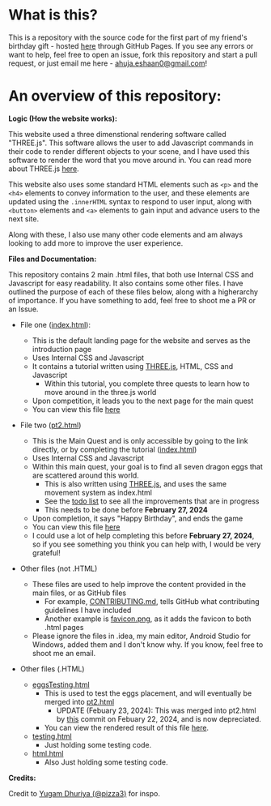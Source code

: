 # What is this?

This is a repository with the source code for the first part of my friend's birthday gift - hosted [here](https://ahujaesh.github.io/birthday-surprise/) through GitHub Pages. If you see any errors or want to help, feel free to open an issue, fork this repository and start a pull request, or just email me here - [ahuja.eshaan0@gmail.com](mailto:ahuja.eshaan0@gmail.com)!

# An overview of this repository:

**Logic (How the website works):**

This website used a three dimenstional rendering software called "THREE.js". This software allows the user to add Javascript commands in their code to render different objects to your scene, and I have used this software to render the word that you move around in. You can read more about THREE.js [here](https://discoverthreejs.com/).

This website also uses some standard HTML elements such as ```<p>``` and the ```<h4>``` elements to convey information to the user, and these elements are updated using the ```.innerHTML``` syntax to respond to user input, along with ```<button>``` elements and ```<a>``` elements to gain input and advance users to the next site.

Along with these, I also use many other code elements and am always looking to add more to improve the user experience.

**Files and Documentation:**

This repository contains 2 main .html files, that both use Internal CSS and Javascript for easy readability. It also contains some other files. I have outlined the purpose of each of these files below, along with a higherarchy of importance. If you have something to add, feel free to shoot me a PR or an Issue.

- File one ([index.html](https://github.com/ahujaesh/birthday-surprise/blob/main/index.html)):
    - This is the default landing page for the website and serves as the introduction page
    - Uses Internal CSS and Javascript
    - It contains a tutorial written using [THREE.js](https://en.m.wikipedia.org/wiki/Three.js), HTML, CSS and Javascript
      - Within this tutorial, you complete three quests  to learn how to move around in the three.js world
    - Upon competition, it leads you to the next page for the main quest
    - You can view this file [here](https://ahujaesh.github.io/birthday-surprise/)

- File two ([pt2.html](https://github.com/ahujaesh/birthday-surprise/blob/main/pt2.html))
  - This is the Main Quest and is only accessible by going to the link directly, or by completing the tutorial ([index.html](https://github.com/ahujaesh/birthday-surprise/blob/main/index.html))
  - Uses Internal CSS and Javascript
  - Within this main quest, your goal is to find all seven dragon eggs that are scattered around this world.
    - This is also written using [THREE.js](https://en.m.wikipedia.org/wiki/Three.js), and uses the same movement system as index.html
    - See the [todo list](https://github.com/ahujaesh/birthday-surprise/issues/17) to see all the improvements that are in progress
    - This needs to be done before **February 27, 2024** 
  - Upon completion, it says "Happy Birthday", and ends the game
  - You can view this file [here](https://ahujaesh.github.io/birthday-surprise/pt2.html)
  - I could use a lot of help completing this before **February 27, 2024**, so if you see something you think you can help with, I would be very grateful!

- Other files (not .HTML)
  - These files are used to help improve the content provided in the main files, or as GitHub files
    - For example, [CONTRIBUTING.md](https://github.com/ahujaesh/birthday-surprise/blob/main/CONTRIBUTING.md), tells GitHub what contributing guidelines I have included
    - Another example is [favicon.png](https://github.com/ahujaesh/birthday-surprise/blob/main/favicon.png), as it adds the favicon to both .html pages
  - Please ignore the files in .idea, my main editor, Android Studio for Windows, added them and I don't know why. If you know, feel free to shoot me an email.
- Other files (.HTML)
     - [eggsTesting.html](https://github.com/ahujaesh/birthday-surprise/blob/main/eggsTesting.html)
       - This is used to test the eggs placement, and will eventually be merged into [pt2.html](https://github.com/ahujaesh/birthday-surprise/blob/main/pt2.html)
           - UPDATE (Febuary 23, 2024): This was merged into pt2.html by [this](https://github.com/ahujaesh/birthday-surprise/commit/67f5d59f301ae8bc1d08e853359b1df430771611) commit on Febuary 22, 2024, and is now depreciated.
       - You can view the rendered result of this file [here](https://ahujaesh.github.io/birthday-surprise/eggsTesting.html).
    - [testing.html](https://github.com/ahujaesh/birthday-surprise/blob/main/.idea/testing.html)
      - Just holding some testing code.
    - [html.html](https://github.com/ahujaesh/birthday-surprise/blob/main/.idea/html.html)
      - Also Just holding some testing code.

**Credits:**

Credit to [Yugam Dhuriya (@pizza3)](https://github.com/pizza3) for inspo.
